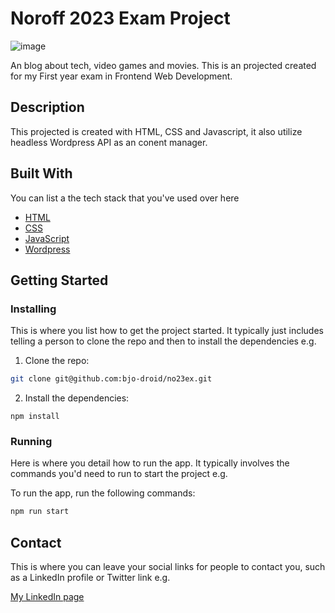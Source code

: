 # Noroff 2023 Exam Project

![image](https://user-images.githubusercontent.com/52622303/164316813-4b12d99f-aeb7-4069-85cf-e72b3a50ac99.png)

An blog about tech, video games and movies. This is an projected created for my First year exam in Frontend Web Development.

## Description

This projected is created with HTML, CSS and Javascript, it also utilize headless Wordpress API as an conent manager. 

## Built With

You can list a the tech stack that you've used over here

- [HTML](https://en.wikipedia.org/wiki/HTML)
- [CSS](https://en.wikipedia.org/wiki/CSS)
- [JavaScript](https://www.javascript.com/)
- [Wordpress](https://wordpress.com/)
  
## Getting Started

### Installing

This is where you list how to get the project started. It typically just includes telling a person to clone the repo and then to install the dependencies e.g.

1. Clone the repo:

```bash
git clone git@github.com:bjo-droid/no23ex.git
```

2. Install the dependencies:

```
npm install
```

### Running

Here is where you detail how to run the app. It typically involves the commands you'd need to run to start the project e.g.

To run the app, run the following commands:

```bash
npm run start
```

## Contact

This is where you can leave your social links for people to contact you, such as a LinkedIn profile or Twitter link e.g.

[My LinkedIn page](https://www.linkedin.com/in/bjartejohnstad/)


